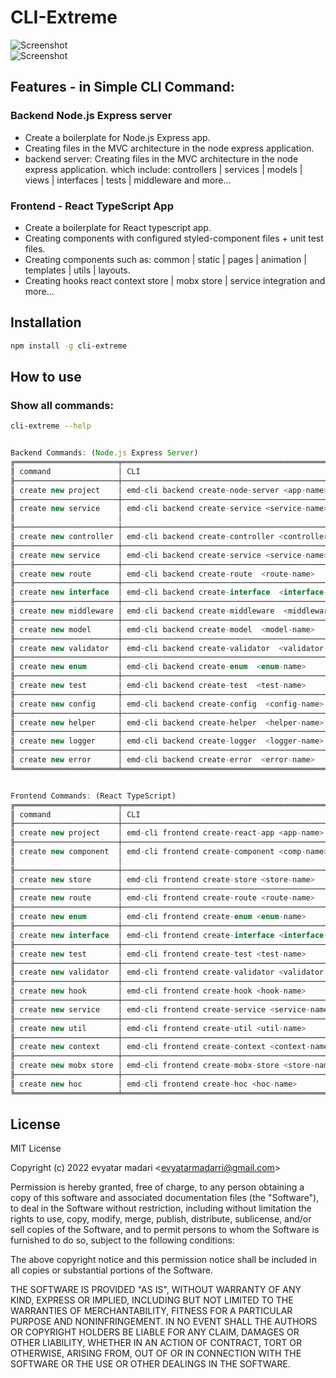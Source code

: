 # CLI-Extreme


![Screenshot](https://github.com/evyatarMad007/cli-extreme/blob/main/assets/img/back.jpg?raw=true)
<br>
![Screenshot](https://github.com/evyatarMad007/cli-extreme/blob/main/assets/img/front.jpg?raw=true)

## Features - in Simple CLI Command:

### Backend Node.js Express server
- Create a boilerplate for Node.js Express app.
- Creating files in the MVC architecture in the node express application.
- backend server: Creating files in the MVC architecture in the node express application.
  which include: controllers | services | models | views | interfaces | tests | middleware and more...

### Frontend - React TypeScript App 
- Create a boilerplate for React typescript app.
- Creating components with configured styled-component files + unit test files. 
- Creating components such as:
  common | static | pages | animation | templates | utils | layouts.
- Creating hooks react context store | mobx store | service integration and more...

## Installation

```bash    
npm install -g cli-extreme
```

## How to use

### Show all commands: 
```bash    
cli-extreme --help
```
```javascript

Backend Commands: (Node.js Express Server)
╔═══════════════════════╤══════════════════════════════════════════════════════╤═══════════════════════════════════════════════════════╤═════════════╗
║ command               │ CLI                                                  │ description                                           │ status      ║
╟───────────────────────┼──────────────────────────────────────────────────────┼───────────────────────────────────────────────────────┼─────────────╢
║ create new project    │ emd-cli backend create-node-server <app-name>        │ create a boilerplate for a node server                │ in progress ║
╟───────────────────────┼──────────────────────────────────────────────────────┼───────────────────────────────────────────────────────┼─────────────╢
║ create new service    │ emd-cli backend create-service <service-name>        │ create new service boilerplate,                       │ ✓           ║
║                       │                                                      │ (controller, model, routes, service, interface, test) │             ║
╟───────────────────────┼──────────────────────────────────────────────────────┼───────────────────────────────────────────────────────┼─────────────╢
║ create new controller │ emd-cli backend create-controller <controller-name>  │ create controller file                                │ in progress ║
╟───────────────────────┼──────────────────────────────────────────────────────┼───────────────────────────────────────────────────────┼─────────────╢
║ create new service    │ emd-cli backend create-service <service-name>        │ create service file                                   │ in progress ║
╟───────────────────────┼──────────────────────────────────────────────────────┼───────────────────────────────────────────────────────┼─────────────╢
║ create new route      │ emd-cli backend create-route  <route-name>           │ create router file                                    │ in progress ║
╟───────────────────────┼──────────────────────────────────────────────────────┼───────────────────────────────────────────────────────┼─────────────╢
║ create new interface  │ emd-cli backend create-interface  <interface-name>   │ create interface file                                 │ in progress ║
╟───────────────────────┼──────────────────────────────────────────────────────┼───────────────────────────────────────────────────────┼─────────────╢
║ create new middleware │ emd-cli backend create-middleware  <middleware-name> │ create middleware file                                │ in progress ║
╟───────────────────────┼──────────────────────────────────────────────────────┼───────────────────────────────────────────────────────┼─────────────╢
║ create new model      │ emd-cli backend create-model  <model-name>           │ create model file                                     │ in progress ║
╟───────────────────────┼──────────────────────────────────────────────────────┼───────────────────────────────────────────────────────┼─────────────╢
║ create new validator  │ emd-cli backend create-validator  <validator-name>   │ create validator file                                 │ in progress ║
╟───────────────────────┼──────────────────────────────────────────────────────┼───────────────────────────────────────────────────────┼─────────────╢
║ create new enum       │ emd-cli backend create-enum  <enum-name>             │ create enum file                                      │ in progress ║
╟───────────────────────┼──────────────────────────────────────────────────────┼───────────────────────────────────────────────────────┼─────────────╢
║ create new test       │ emd-cli backend create-test  <test-name>             │ create test file                                      │ in progress ║
╟───────────────────────┼──────────────────────────────────────────────────────┼───────────────────────────────────────────────────────┼─────────────╢
║ create new config     │ emd-cli backend create-config  <config-name>         │ create config file                                    │ in progress ║
╟───────────────────────┼──────────────────────────────────────────────────────┼───────────────────────────────────────────────────────┼─────────────╢
║ create new helper     │ emd-cli backend create-helper  <helper-name>         │ create helper file                                    │ in progress ║
╟───────────────────────┼──────────────────────────────────────────────────────┼───────────────────────────────────────────────────────┼─────────────╢
║ create new logger     │ emd-cli backend create-logger  <logger-name>         │ create logger file                                    │ in progress ║
╟───────────────────────┼──────────────────────────────────────────────────────┼───────────────────────────────────────────────────────┼─────────────╢
║ create new error      │ emd-cli backend create-error  <error-name>           │ create error file                                     │ in progress ║
╚═══════════════════════╧══════════════════════════════════════════════════════╧═══════════════════════════════════════════════════════╧═════════════╝


Frontend Commands: (React TypeScript)
╔═══════════════════════╤══════════════════════════════════════════════════════════════════════════╤══════════════════════════════════════════════════════╤═════════════╗
║ command               │ CLI                                                                      │ description                                          │ status      ║
╟───────────────────────┼──────────────────────────────────────────────────────────────────────────┼──────────────────────────────────────────────────────┼─────────────╢
║ create new project    │ emd-cli frontend create-react-app <app-name> <state-management-type>     │ create a boilerplate for React typescript app        │ in progress ║
╟───────────────────────┼──────────────────────────────────────────────────────────────────────────┼──────────────────────────────────────────────────────┼─────────────╢
║ create new component  │ emd-cli frontend create-component <comp-name> <comp-type> <comp-element> │ create new component boilerplate, -                  │ ✓           ║
║                       │                                                                          │ component, file style (using styled-component )      │             ║
╟───────────────────────┼──────────────────────────────────────────────────────────────────────────┼──────────────────────────────────────────────────────┼─────────────╢
║ create new store      │ emd-cli frontend create-store <store-name>                               │ create new store boilerplate, (store)                │ in progress ║
╟───────────────────────┼──────────────────────────────────────────────────────────────────────────┼──────────────────────────────────────────────────────┼─────────────╢
║ create new route      │ emd-cli frontend create-route <route-name>                               │ create new route boilerplate, (route)                │ in progress ║
╟───────────────────────┼──────────────────────────────────────────────────────────────────────────┼──────────────────────────────────────────────────────┼─────────────╢
║ create new enum       │ emd-cli frontend create-enum <enum-name>                                 │ create new enum boilerplate, (enum, test file)       │ in progress ║
╟───────────────────────┼──────────────────────────────────────────────────────────────────────────┼──────────────────────────────────────────────────────┼─────────────╢
║ create new interface  │ emd-cli frontend create-interface <interface-name>                       │ create new interface boilerplate, (interface)        │ in progress ║
╟───────────────────────┼──────────────────────────────────────────────────────────────────────────┼──────────────────────────────────────────────────────┼─────────────╢
║ create new test       │ emd-cli frontend create-test <test-name>                                 │ create new test boilerplate, (test file)             │ in progress ║
╟───────────────────────┼──────────────────────────────────────────────────────────────────────────┼──────────────────────────────────────────────────────┼─────────────╢
║ create new validator  │ emd-cli frontend create-validator <validator-name>                       │ create new validator boilerplate, (validator)        │ in progress ║
╟───────────────────────┼──────────────────────────────────────────────────────────────────────────┼──────────────────────────────────────────────────────┼─────────────╢
║ create new hook       │ emd-cli frontend create-hook <hook-name>                                 │ create new hook boilerplate, (hook)                  │ in progress ║
╟───────────────────────┼──────────────────────────────────────────────────────────────────────────┼──────────────────────────────────────────────────────┼─────────────╢
║ create new service    │ emd-cli frontend create-service <service-name>                           │ create new service boilerplate, (service, test file) │ in progress ║
╟───────────────────────┼──────────────────────────────────────────────────────────────────────────┼──────────────────────────────────────────────────────┼─────────────╢
║ create new util       │ emd-cli frontend create-util <util-name>                                 │ create new util boilerplate, (util)                  │ in progress ║
╟───────────────────────┼──────────────────────────────────────────────────────────────────────────┼──────────────────────────────────────────────────────┼─────────────╢
║ create new context    │ emd-cli frontend create-context <context-name>                           │ create new context boilerplate, (context)            │ in progress ║
╟───────────────────────┼──────────────────────────────────────────────────────────────────────────┼──────────────────────────────────────────────────────┼─────────────╢
║ create new mobx store │ emd-cli frontend create-mobx-store <store-name>                          │ create new mobx store boilerplate, (store)           │ in progress ║
╟───────────────────────┼──────────────────────────────────────────────────────────────────────────┼──────────────────────────────────────────────────────┼─────────────╢
║ create new hoc        │ emd-cli frontend create-hoc <hoc-name>                                   │ create new hoc boilerplate, (hoc)                    │ in progress ║
╚═══════════════════════╧══════════════════════════════════════════════════════════════════════════╧══════════════════════════════════════════════════════╧═════════════╝

```


## License 
MIT License

Copyright (c) 2022 evyatar madari &lt;evyatarmadarri@gmail.com&gt;

Permission is hereby granted, free of charge, to any person obtaining a copy
of this software and associated documentation files (the "Software"), to deal
in the Software without restriction, including without limitation the rights
to use, copy, modify, merge, publish, distribute, sublicense, and/or sell
copies of the Software, and to permit persons to whom the Software is
furnished to do so, subject to the following conditions:

The above copyright notice and this permission notice shall be included in all
copies or substantial portions of the Software.

THE SOFTWARE IS PROVIDED "AS IS", WITHOUT WARRANTY OF ANY KIND, EXPRESS OR
IMPLIED, INCLUDING BUT NOT LIMITED TO THE WARRANTIES OF MERCHANTABILITY,
FITNESS FOR A PARTICULAR PURPOSE AND NONINFRINGEMENT. IN NO EVENT SHALL THE
AUTHORS OR COPYRIGHT HOLDERS BE LIABLE FOR ANY CLAIM, DAMAGES OR OTHER
LIABILITY, WHETHER IN AN ACTION OF CONTRACT, TORT OR OTHERWISE, ARISING FROM,
OUT OF OR IN CONNECTION WITH THE SOFTWARE OR THE USE OR OTHER DEALINGS IN THE
SOFTWARE.

